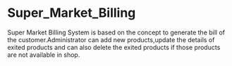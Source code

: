 # Super_Market_Billing
Super Market Billing System is based on the concept to generate the bill of the customer.Administrator can add new products,update the details of exited products and can also delete the exited products if those products are not available in shop. 
